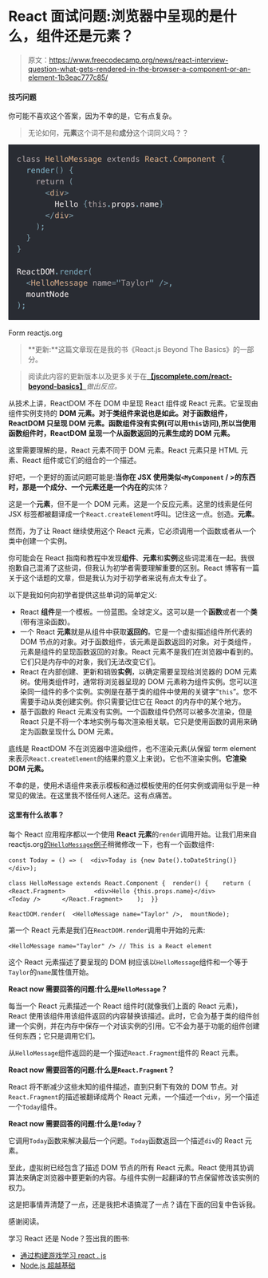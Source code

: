# React 面试问题:浏览器中呈现的是什么，组件还是元素？

> 原文：<https://www.freecodecamp.org/news/react-interview-question-what-gets-rendered-in-the-browser-a-component-or-an-element-1b3eac777c85/>

#### **技巧问题**

你可能不喜欢这个答案，因为不幸的是，它有点复杂。

> 无论如何，**元素**这个词不是和**成分**这个词同义吗？？

![1*mXjNHOx9bbQ5D4sSUAX2Lg](img/4fd8cf96fd258baf11a8f8e8ea7936e6.png)

Form reactjs.org

> **更新:**这篇文章现在是我的书《React.js Beyond The Basics》的一部分。

> 阅读此内容的更新版本以及更多关于在[**【jscomplete.com/react-beyond-basics】**](https://jscomplete.com/g/component-or-element)*做出反应。*

从技术上讲，ReactDOM 不在 DOM 中呈现 React 组件或 React 元素。它呈现由组件实例支持的 **DOM 元素。对于类组件来说也是如此。对于函数组件，ReactDOM 只呈现 DOM 元素。函数组件没有实例(可以用`this`访问),所以当使用函数组件时，ReactDOM 呈现一个从函数返回的元素生成的 DOM 元素。**

这里需要理解的是，React 元素不同于 DOM 元素。React 元素只是 HTML 元素、React 组件或它们的组合的一个描述。

好吧，一个更好的面试问题可能是:**当你在 JSX 使用类似`<MyComponent` / >的东西时，那是一个成分、一个元素还是一个内在的**实体？

这是一个**元素**，但不是一个 DOM 元素。这是一个反应元素。这里的线索是任何 JSX 标签都被翻译成一个`React.createElement`呼叫。记住这一点。创造。**元素**。

然而，为了让 React 继续使用这个 React 元素，它必须调用一个函数或者从一个类中创建一个实例。

你可能会在 React 指南和教程中发现**组件**、**元素**和**实例**这些词混淆在一起。我很抱歉自己混淆了这些词，但我认为初学者需要理解重要的区别。React 博客有一篇关于这个话题的文章，但是我认为对于初学者来说有点太专业了。

以下是我如何向初学者提供这些单词的简单定义:

*   React **组件**是一个模板。一份蓝图。全球定义。这可以是一个**函数**或者一个**类**(带有渲染函数)。
*   一个 React **元素**就是从组件中获取**返回的**。它是一个虚拟描述组件所代表的 DOM 节点的对象。对于函数组件，该元素是函数返回的对象。对于类组件，元素是组件的呈现函数返回的对象。React 元素不是我们在浏览器中看到的。它们只是内存中的对象，我们无法改变它们。
*   React 在内部创建、更新和销毁**实例**，以确定需要呈现给浏览器的 DOM 元素树。使用类组件时，通常将浏览器呈现的 DOM 元素称为组件实例。您可以渲染同一组件的多个实例。实例是在基于类的组件中使用的关键字“`this`”。您不需要手动从类创建实例。你只需要记住它在 React 的内存中的某个地方。
*   基于函数的 React 元素没有实例。一个函数组件仍然可以被多次渲染，但是 React 只是不将一个本地实例与每次渲染相关联。它只是使用函数的调用来确定为函数呈现什么 DOM 元素。

底线是 ReactDOM 不在浏览器中渲染组件，也不渲染元素(从保留 term element 来表示`React.createElement`的结果的意义上来说)。它也不渲染实例。**它渲染 DOM 元素。**

不幸的是，使用术语组件来表示模板和通过模板使用的任何实例或调用似乎是一种常见的做法。在这里我不怪任何人迷茫。这有点痛苦。

#### 这里有什么故事？

每个 React 应用程序都以一个使用 **React 元素**的`render`调用开始。让我们用来自 reactjs.org[的`HelloMessage`例子](https://reactjs.org/)稍微修改一下，也有一个函数组件:

```
const Today = () => (  <div>Today is {new Date().toDateString()}</div>);
```

```
class HelloMessage extends React.Component {  render() {    return (      <React.Fragment>        <div>Hello {this.props.name}</div>        <Today />      </React.Fragment>    );  }}
```

```
ReactDOM.render(  <HelloMessage name="Taylor" />,  mountNode);
```

第一个 React 元素是我们在`ReactDOM.render`调用中开始的元素:

```
<HelloMessage name="Taylor" /> // This is a React element
```

这个 React 元素描述了要呈现的 DOM 树应该以`HelloMessage`组件和一个等于`Taylor`的`name`属性值开始。

**React now 需要回答的问题:什么是`HelloMessage`？**

每当一个 React 元素描述一个 React 组件时(就像我们上面的 React 元素)，React 使用该组件用该组件返回的内容替换该描述。此时，它会为基于类的组件创建一个实例，并在内存中保存一个对该实例的引用。它不会为基于功能的组件创建任何东西；它只是调用它们。

从`HelloMessage`组件返回的是一个描述`React.Fragment`组件的 React 元素。

**React now 需要回答的问题:什么是`React.Fragment`？**

React 将不断减少这些未知的组件描述，直到只剩下有效的 DOM 节点。对`React.Fragment`的描述被翻译成两个 React 元素，一个描述一个`div`，另一个描述一个`Today`组件。

**React now 需要回答的问题:什么是`Today`？**

它调用`Today`函数来解决最后一个问题。`Today`函数返回一个描述`div`的 React 元素。

至此，虚拟树已经包含了描述 DOM 节点的所有 React 元素。React 使用其协调算法来确定浏览器中要更新的内容。与组件实例一起翻译的节点保留修改该实例的权力。

这是把事情弄清楚了一点，还是我把术语搞混了一点？请在下面的回复中告诉我。

感谢阅读。

学习 React 还是 Node？签出我的图书:

*   [通过构建游戏学习 react . js](http://amzn.to/2peYJZj)
*   [Node.js 超越基础](http://amzn.to/2FYfYru)